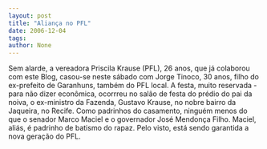 ```yaml
---
layout: post
title: "Aliança no PFL"
date: 2006-12-04
tags: 
author: None
---
```


Sem alarde, a vereadora Priscila Krause (PFL), 26 anos,&nbsp;que já colaborou com este Blog, casou-se neste sábado com Jorge Tinoco, 30 anos, filho do ex-prefeito de Garanhuns, também do PFL local. 
A festa, muito reservada - para não dizer econômica, ocorrreu no salão de festa do&nbsp;prédio&nbsp;do pai da noiva, o ex-ministro da Fazenda, Gustavo Krause,&nbsp;no nobre bairro da Jaqueira, no Recife. 
Como padrinhos do casamento, ninguém menos do que o senador Marco Maciel e o governador José Mendonça Filho. Maciel, aliás, é padrinho de batismo do rapaz.
Pelo visto, está sendo garantida a nova geração do PFL. 